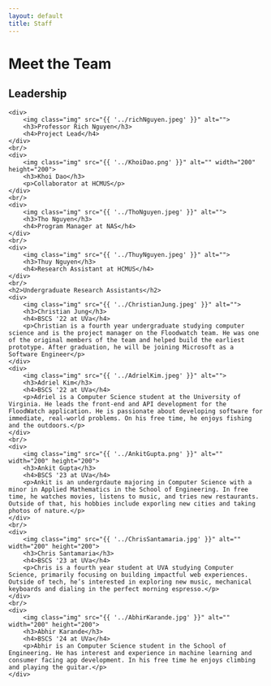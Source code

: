 ```yaml
---
layout: default
title: Staff
---
```


<div class="post">
	<h1 class="pageTitle">Meet the Team</h1>
    <h2>Leadership</h2>
    
    <div>
        <img class="img" src="{{ '../richNguyen.jpeg' }}" alt="">
        <h3>Professor Rich Nguyen</h3>
        <h4>Project Lead</h4>
    </div>
    <br/>
    <div>
        <img class="img" src="{{ '../KhoiDao.png' }}" alt="" width="200" height="200">
        <h3>Khoi Dao</h3>
        <p>Collaborator at HCMUS</p>
    </div>
    <br/>
    <div>
        <img class="img" src="{{ '../ThoNguyen.jpeg' }}" alt="">
        <h3>Tho Nguyen</h3>
        <h4>Program Manager at NAS</h4>
    </div>
    <br/>
    <div>
        <img class="img" src="{{ '../ThuyNguyen.jpeg' }}" alt="">
        <h3>Thuy Nguyen</h3>
        <h4>Research Assistant at HCMUS</h4>
    </div>
    <br/>
    <h2>Undergraduate Research Assistants</h2>
    <div>
        <img class="img" src="{{ '../ChristianJung.jpeg' }}" alt="">
        <h3>Christian Jung</h3>
        <h4>BSCS '22 at UVa</h4>
        <p>Christian is a fourth year undergraduate studying computer science and is the project manager on the Floodwatch team. He was one of the original members of the team and helped build the earliest prototype. After graduation, he will be joining Microsoft as a Software Engineer</p>
    </div>
    <div>
        <img class="img" src="{{ '../AdrielKim.jpeg' }}" alt="">
        <h3>Adriel Kim</h3>
        <h4>BSCS '22 at UVa</h4>
        <p>Adriel is a Computer Science student at the University of Virginia. He leads the front-end and API development for the FloodWatch application. He is passionate about developing software for immediate, real-world problems. On his free time, he enjoys fishing and the outdoors.</p>
    </div>
    <br/>
    <div>
        <img class="img" src="{{ '../AnkitGupta.png' }}" alt="" width="200" height="200">
        <h3>Ankit Gupta</h3>
        <h4>BSCS '23 at UVa</h4>
        <p>Ankit is an undergrdaute majoring in Computer Science with a minor in Applied Mathematics in the School of Engineering. In free time, he watches movies, listens to music, and tries new restaurants. Outside of that, his hobbies include exporling new cities and taking photos of nature.</p>
    </div>
    <br/>
    <div>
        <img class="img" src="{{ '../ChrisSantamaria.jpg' }}" alt="" width="200" height="200">
        <h3>Chris Santamaria</h3>
        <h4>BSCS '23 at UVa</h4>
        <p>Chris is a fourth year student at UVA studying Computer Science, primarily focusing on building impactful web experiences. Outside of tech, he’s interested in exploring new music, mechanical keyboards and dialing in the perfect morning espresso.</p>
    </div>
    <br/>
    <div>
        <img class="img" src="{{ '../AbhirKarande.jpg' }}" alt="" width="200" height="200">
        <h3>Abhir Karande</h3>
        <h4>BSCS '24 at UVa</h4>
        <p>Abhir is an Computer Science student in the School of Engineering. He has interest and experience in machine learning and consumer facing app development. In his free time he enjoys climbing and playing the guitar.</p>
    </div>

</div>
